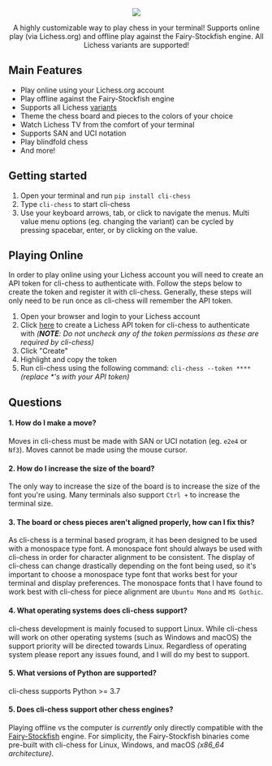 <p align="center">
  <a href="#"><img src="https://user-images.githubusercontent.com/3620552/214357735-53c2174c-5ada-45a2-97cb-6a25b5ca9c0c.png"/></a>
</p>

<p align="center">
A highly customizable way to play chess in your terminal! Supports online play (via Lichess.org) and
offline play against the Fairy-Stockfish engine. All Lichess variants are supported!
</p>

## Main Features
- Play online using your Lichess.org account
- Play offline against the Fairy-Stockfish engine
- Supports all Lichess [variants](https://lichess.org/variant)
- Theme the chess board and pieces to the colors of your choice
- Watch Lichess TV from the comfort of your terminal
- Supports SAN and UCI notation
- Play blindfold chess
- And more!

## Getting started
1. Open your terminal and run `pip install cli-chess`
2. Type `cli-chess` to start cli-chess
3. Use your keyboard arrows, tab, or click to navigate the menus. Multi value menu options
   (eg. changing the variant) can be cycled by pressing spacebar, enter, or by clicking
   on the value.

## Playing Online
In order to play online using your Lichess account you will need to create an API token for cli-chess to
authenticate with. Follow the steps below to create the token and register it with cli-chess. Generally, these
steps will only need to be run once as cli-chess will remember the API token.

1. Open your browser and login to your Lichess account
2. Click [here](https://lichess.org/account/oauth/token/create?scopes[]=board:play&scopes[]=challenge:read&scopes[]=challenge:write&description=cli-chess+token)
    to create a Lichess API token for cli-chess to authenticate with _(**NOTE**: Do not uncheck any of the
    token permissions as these are required by cli-chess)_
3. Click "Create"
4. Highlight and copy the token
5. Run cli-chess using the following command: `cli-chess --token ****` _(replace *'s with your API token)_

## Questions
#### 1. How do I make a move?
Moves in cli-chess must be made with SAN or UCI notation (eg. `e2e4` or `Nf3`).
Moves cannot be made using the mouse cursor.

#### 2. How do I increase the size of the board?
The only way to increase the size of the board is to increase the size of the
font you're using. Many terminals also support `Ctrl +` to increase the terminal size.

#### 3. The board or chess pieces aren't aligned properly, how can I fix this?
As cli-chess is a terminal based program, it has been designed to be used
with a monospace type font. A monospace font should always be used with cli-chess
in order for character alignment to be consistent. The display of cli-chess can change
drastically depending on the font being used, so it's important to choose a monospace
type font that works best for your terminal and display preferences. The monospace fonts
that I have found to work best with cli-chess for piece alignment are `Ubuntu Mono` and `MS Gothic`.

#### 4. What operating systems does cli-chess support?
cli-chess development is mainly focused to support Linux. While cli-chess will work on
other operating systems (such as Windows and macOS) the support priority will
be directed towards Linux. Regardless of operating system please report any issues
found, and I will do my best to support.

#### 5. What versions of Python are supported?
cli-chess supports Python >= 3.7

#### 5. Does cli-chess support other chess engines?
Playing offline vs the computer is _currently_ only directly compatible with the [Fairy-Stockfish](<https://fairy-stockfish.github.io/>) engine.
For simplicity, the Fairy-Stockfish binaries come pre-built with cli-chess for Linux, Windows, and macOS _(x86_64 architecture)_.

